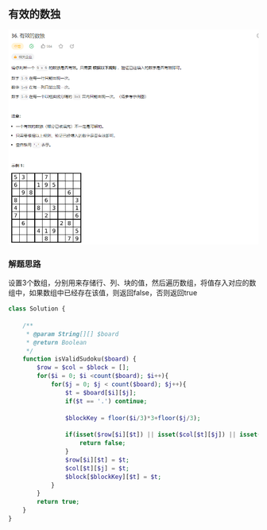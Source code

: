 ## 有效的数独
![img.png](../../../images/有效的数独.png)

### 解题思路

设置3个数组，分别用来存储行、列、块的值，然后遍历数组，将值存入对应的数组中，如果数组中已经存在该值，则返回false，否则返回true

```php 
class Solution {

    /**
     * @param String[][] $board
     * @return Boolean
     */
    function isValidSudoku($board) {
        $row = $col = $block = [];
        for($i = 0; $i <count($board); $i++){
            for($j = 0; $j < count($board); $j++){
                $t = $board[$i][$j];
                if($t == '.') continue;

                $blockKey = floor($i/3)*3+floor($j/3);

                if(isset($row[$i][$t]) || isset($col[$t][$j]) || isset($block[$blockKey][$t])){
                    return false;
                }
                $row[$i][$t] = $t;
                $col[$t][$j] = $t;
                $block[$blockKey][$t] = $t;
            }
        }
        return true;
    }
}
```